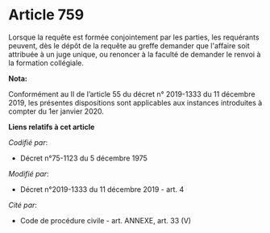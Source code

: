 # Article 759

Lorsque la requête est formée conjointement par les parties, les requérants peuvent, dès le dépôt de la requête au greffe
demander que l'affaire soit attribuée à un juge unique, ou renoncer à la faculté de demander le renvoi à la formation
collégiale.

**Nota:**

Conformément au II de l’article 55 du décret n° 2019-1333 du 11 décembre 2019, les présentes dispositions sont applicables
aux instances introduites à compter du 1er janvier 2020.

**Liens relatifs à cet article**

_Codifié par_:

  - Décret n°75-1123 du 5 décembre 1975

_Modifié par_:

  - Décret n°2019-1333 du 11 décembre 2019 - art. 4

_Cité par_:

  - Code de procédure civile - art. ANNEXE, art. 33 (V)
